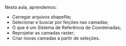 Nesta aula, aprendemos:

- Carregar arquivos shapefile;
- Selecionar e buscar por feições nas camadas;
- O que é um Sistema de Referência de Coordenadas;
- Reprojetar as camadas raster;
- Criar novas camadas a partir de seleções.
